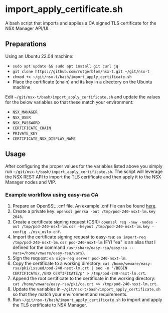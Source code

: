 # import_apply_certificate.sh
A bash script that imports and applies a CA signed TLS certificate for the NSX Manager API/UI.

## Preparations
Using an Ubuntu 22.04 machine: 

* ```sudo apt update && sudo apt install git curl jq```
* ```git clone https://github.com/rutgerblom/nsx-t.git ~/git/nsx-t```
* ```chmod +x ~/git/nsx-t/bash/import_apply_certificate.sh```
* Place the certificate (chain) and its key in a directory on the Ubuntu machine

Edit ```~/git/nsx-t/bash/import_apply_certificate.sh``` and update the values for the below variables so that these match your environment:
* ```NSX_MANAGER``` 
* ```NSX_USER```
* ```NSX_PASSWORD```
* ```CERTIFICATE_CHAIN```
* ```PRIVATE_KEY```
* ```CERTIFICATE_NSX_DISPLAY_NAME```

## Usage
After configuring the proper values for the variables listed above you simply run ```~/git/nsx-t/bash/import_apply_certificate.sh```. 
The script will leverage the NSX REST API to import the TLS certificate and then apply it to the NSX Manager nodes and VIP. 

### Example workflow using easy-rsa CA
1. Prepare an OpenSSL .cnf file. An example .cnf file can be found [here](nsx_oslo.cnf).
2. Create a private key: ```openssl genrsa -out /tmp/pod-240-nsxt-lm.key 2048```.
3. Create a certificate signing request (CSR): ```openssl req -new -nodes -out /tmp/pod-240-nsxt-lm.csr -keyout /tmp/pod-240-nsxt-lm.key -config ./nsx_oslo.cnf```.
4. Import the certificate signing request to easy-rsa: ```ea import-req /tmp/pod-240-nsxt-lm.csr pod-240-nsxt-lm``` (FYI "ea" is an alias that I defined for the command ```/usr/share/easy-rsa/easyrsa --vars=/home/vmware/easy-rsa/vars```).
5. Sign the request: ```ea sign-req server pod-240-nsxt-lm```.
6. Copy the certificate to a working directory: ```cat /home/vmware/easy-rsa/pki/issued/pod-240-nsxt-lm.crt | sed -n '/BEGIN CERTIFICATE/,/END CERTIFICATE/p' > /tmp/pod-240-nsxt-lm.crt```.
7. Append the root certificate to the certificate in the working directory: ```cat /home/vmware/easy-rsa/pki/ca.crt >> /tmp/pod-240-nsxt-lm.crt```.
8. Update the variables in ```~/git/nsx-t/bash/import_apply_certificate.sh``` so that they match your environment and requirements.
9. Run ```~/git/nsx-t/bash/import_apply_certificate.sh``` to import and apply the TLS certificate to NSX Manager.